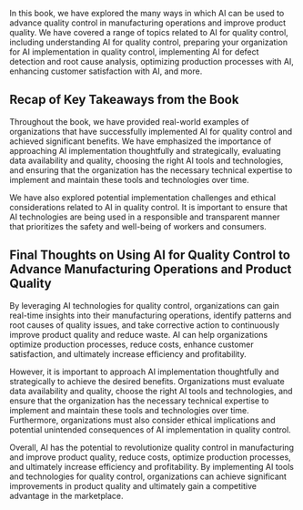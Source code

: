 

In this book, we have explored the many ways in which AI can be used to advance quality control in manufacturing operations and improve product quality. We have covered a range of topics related to AI for quality control, including understanding AI for quality control, preparing your organization for AI implementation in quality control, implementing AI for defect detection and root cause analysis, optimizing production processes with AI, enhancing customer satisfaction with AI, and more.

Recap of Key Takeaways from the Book
------------------------------------

Throughout the book, we have provided real-world examples of organizations that have successfully implemented AI for quality control and achieved significant benefits. We have emphasized the importance of approaching AI implementation thoughtfully and strategically, evaluating data availability and quality, choosing the right AI tools and technologies, and ensuring that the organization has the necessary technical expertise to implement and maintain these tools and technologies over time.

We have also explored potential implementation challenges and ethical considerations related to AI in quality control. It is important to ensure that AI technologies are being used in a responsible and transparent manner that prioritizes the safety and well-being of workers and consumers.

Final Thoughts on Using AI for Quality Control to Advance Manufacturing Operations and Product Quality
------------------------------------------------------------------------------------------------------

By leveraging AI technologies for quality control, organizations can gain real-time insights into their manufacturing operations, identify patterns and root causes of quality issues, and take corrective action to continuously improve product quality and reduce waste. AI can help organizations optimize production processes, reduce costs, enhance customer satisfaction, and ultimately increase efficiency and profitability.

However, it is important to approach AI implementation thoughtfully and strategically to achieve the desired benefits. Organizations must evaluate data availability and quality, choose the right AI tools and technologies, and ensure that the organization has the necessary technical expertise to implement and maintain these tools and technologies over time. Furthermore, organizations must also consider ethical implications and potential unintended consequences of AI implementation in quality control.

Overall, AI has the potential to revolutionize quality control in manufacturing and improve product quality, reduce costs, optimize production processes, and ultimately increase efficiency and profitability. By implementing AI tools and technologies for quality control, organizations can achieve significant improvements in product quality and ultimately gain a competitive advantage in the marketplace.